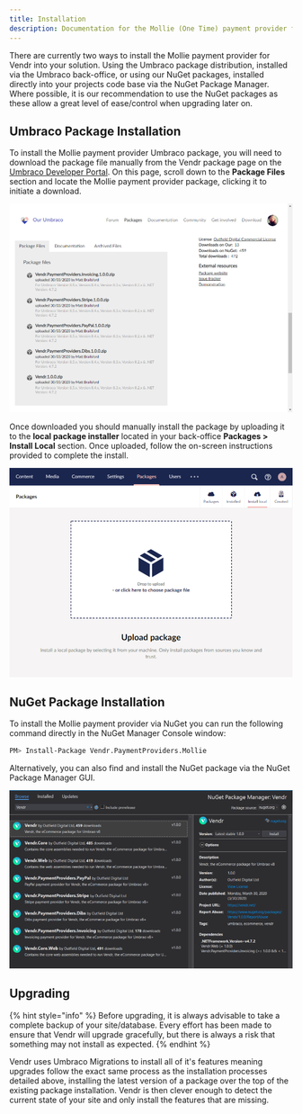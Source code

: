 ```yaml
---
title: Installation
description: Documentation for the Mollie (One Time) payment provider for Vendr, the eCommerce solution for Umbraco v8+
---
```


There are currently two ways to install the Mollie payment provider for Vendr into your solution. Using the Umbraco package distribution, installed via the Umbraco back-office, or using our NuGet packages, installed directly into your projects code base via the NuGet Package Manager. Where possible, it is our recommendation to use the NuGet packages as these allow a great level of ease/control when upgrading later on.

## Umbraco Package Installation

To install the Mollie payment provider Umbraco package, you will need to download the package file manually from the Vendr package page on the [Umbraco Developer Portal](https://our.umbraco.com/packages/website-utilities/vendr/). On this page, scroll down to the **Package Files** section and locate the Mollie payment provider package, clicking it to initiate a download.

![Umbraco package files list](../media/package-files-list.png)

Once downloaded you should manually install the package by uploading it to the **local package installer** located in your back-office **Packages > Install Local** section. Once uploaded, follow the on-screen instructions provided to complete the install.

![Installing an Umbraco Package via Local Umbraco Package](../media/umbraco_local_package_install.png)

## NuGet Package Installation

To install the Mollie payment provider via NuGet you can run the following command directly in the NuGet Manager Console window:

```bash
PM> Install-Package Vendr.PaymentProviders.Mollie
```

Alternatively, you can also find and install the NuGet package via the NuGet Package Manager GUI.

![Installing Vendr via the NuGet Package Manager GUI](../media/nuget_package_manager_gui.png)

## Upgrading

{% hint style="info" %}
Before upgrading, it is always advisable to take a complete backup of your site/database. Every effort has been made to ensure that Vendr will upgrade gracefully, but there is always a risk that something may not install as expected.
{% endhint %}

Vendr uses Umbraco Migrations to install all of it's features meaning upgrades follow the exact same process as the installation processes detailed above, installing the latest version of a package over the top of the existing package installation. Vendr is then clever enough to detect the current state of your site and only install the features that are missing.